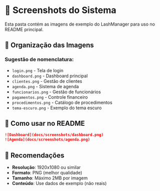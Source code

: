 # 📸 Screenshots do Sistema

Esta pasta contém as imagens de exemplo do LashManager para uso no README principal.

## 📁 Organização das Imagens

### Sugestão de nomenclatura:
- `login.png` - Tela de login
- `dashboard.png` - Dashboard principal
- `clientes.png` - Gestão de clientes
- `agenda.png` - Sistema de agenda
- `funcionarios.png` - Gestão de funcionários
- `pagamentos.png` - Controle financeiro
- `procedimentos.png` - Catálogo de procedimentos
- `tema-escuro.png` - Exemplo do tema escuro

## 🎯 Como usar no README

```markdown
![Dashboard](docs/screenshots/dashboard.png)
![Agenda](docs/screenshots/agenda.png)
```

## 📐 Recomendações

- **Resolução**: 1920x1080 ou similar
- **Formato**: PNG (melhor qualidade)
- **Tamanho**: Máximo 2MB por imagem
- **Conteúdo**: Use dados de exemplo (não reais)